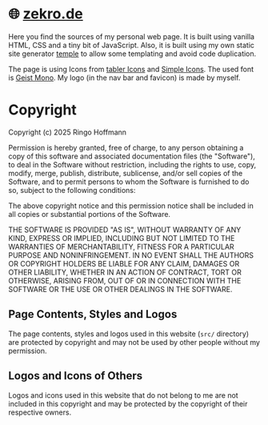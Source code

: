 # 🌐 [zekro.de](https://zekro.de)

Here you find the sources of my personal web page. It is built using vanilla HTML, CSS and a tiny bit of JavaScript. Also, it is built using my own static site generator [temple](https://github.com/shellshape/temple) to allow some templating and avoid code duplication.

The page is using Icons from [tabler Icons](https://tabler.io/icons) and [Simple Icons](https://simpleicons.org/). The used font is [Geist Mono](https://github.com/vercel/geist-font). My logo (in the nav bar and favicon) is made by myself.

# Copyright

Copyright (c) 2025 Ringo Hoffmann

Permission is hereby granted, free of charge, to any person obtaining a copy of this software and associated documentation files (the "Software"), to deal in the Software without restriction, including the rights to use, copy, modify, merge, publish, distribute, sublicense, and/or sell copies of the Software, and to permit persons to whom the Software is furnished to do so, subject to the following conditions:

The above copyright notice and this permission notice shall be included in all copies or substantial portions of the Software.

THE SOFTWARE IS PROVIDED "AS IS", WITHOUT WARRANTY OF ANY KIND, EXPRESS OR IMPLIED, INCLUDING BUT NOT LIMITED TO THE WARRANTIES OF MERCHANTABILITY, FITNESS FOR A PARTICULAR PURPOSE AND NONINFRINGEMENT. IN NO EVENT SHALL THE AUTHORS OR COPYRIGHT HOLDERS BE LIABLE FOR ANY CLAIM, DAMAGES OR OTHER LIABILITY, WHETHER IN AN ACTION OF CONTRACT, TORT OR OTHERWISE, ARISING FROM, OUT OF OR IN CONNECTION WITH THE SOFTWARE OR THE USE OR OTHER DEALINGS IN THE SOFTWARE.

## Page Contents, Styles and Logos

The page contents, styles and logos used in this website (`src/` directory) are protected by copyright and may not be used by other people without my permission.

## Logos and Icons of Others

Logos and icons used in this website that do not belong to me are not included in this copyright and may be protected by the copyright of their respective owners.
